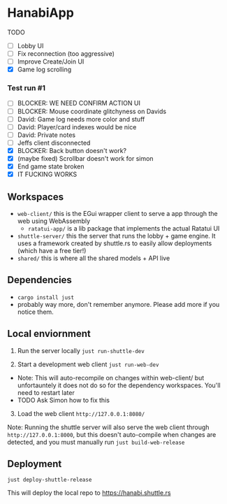# HanabiApp

TODO

- [ ] Lobby UI
- [ ] Fix reconnection (too aggressive)
- [ ] Improve Create/Join UI
- [x] Game log scrolling

### Test run #1

- [ ] BLOCKER: WE NEED CONFIRM ACTION UI
- [ ] BLOCKER: Mouse coordinate glitchyness on Davids
- [ ] David: Game log needs more color and stuff
- [ ] David: Player/card indexes would be nice
- [ ] David: Private notes
- [ ] Jeffs client disconnected
- [x] BLOCKER: Back button doesn't work?
- [x] (maybe fixed) Scrollbar doesn't work for simon
- [x] End game state broken
- [x] IT FUCKING WORKS

## Workspaces

- `web-client/` this is the EGui wrapper client to serve a app through the web using WebAssembly
  - `ratatui-app/` is a lib package that implements the actual Ratatui UI
- `shuttle-server/` this the server that runs the lobby + game engine. It uses a framework created by shuttle.rs to easily allow deployments (which have a free tier!)
- `shared/` this is where all the shared models + API live

## Dependencies

- `cargo install just`
- probably way more, don't remember anymore. Please add more if you notice them.

## Local enviornment

1. Run the server locally
   `just run-shuttle-dev`

2. Start a development web client
   `just run-web-dev`

- Note: This will auto-recompile on changes within web-client/ but unfortauntely it does not do so for the dependency workspaces. You'll need to restart later
- TODO Ask Simon how to fix this

3. Load the web client
   `http://127.0.0.1:8080/`

Note: Running the shuttle server will also serve the web client through `http://127.0.0.1:8000`, but this doesn't auto-compile when changes are detected, and you must manually run `just build-web-release`

## Deployment

`just deploy-shuttle-release`

This will deploy the local repo to https://hanabi.shuttle.rs
